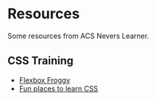 # Resources
Some resources from ACS Nevers Learner.

## CSS Training
- [Flexbox Froggy](https://flexboxfroggy.com/)
- [Fun places to learn CSS](https://stephaniewalter.design/blog/fun-places-to-learn-css-layout-part-2-grid-layout/)
